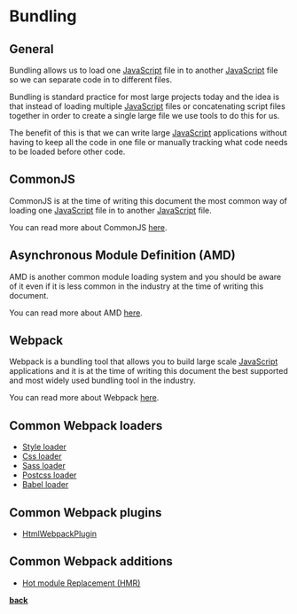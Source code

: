 # Bundling

## General

Bundling allows us to load one [JavaScript](../javascript/javascript.md) file in to another [JavaScript](../javascript/javascript.md) file so we can separate code in to different files.

Bundling is standard practice for most large projects today and the idea is that instead of loading multiple [JavaScript](../javascript/javascript.md) files or concatenating script files together in order to create a single large file we use tools to do this for us.

The benefit of this is that we can write large [JavaScript](../javascript/javascript.md) applications without having to keep all the code in one file or manually tracking what code needs to be loaded before other code.

## CommonJS

CommonJS is at the time of writing this document the most common way of loading one [JavaScript](../javascript/javascript.md) file in to another [JavaScript](../javascript/javascript.md) file.

You can read more about CommonJS [here](http://www.commonjs.org/).

## Asynchronous Module Definition (AMD)

AMD is another common module loading system and you should be aware of it even if it is less common in the industry at the time of writing this document.

You can read more about AMD [here](https://en.wikipedia.org/wiki/Asynchronous_module_definition).

## Webpack

Webpack is a bundling tool that allows you to build large scale [JavaScript](../javascript/javascript.md) applications and it is at the time of writing this document the best supported and most widely used bundling tool in the industry.

You can read more about Webpack [here](https://webpack.js.org/).

## Common Webpack loaders

* [Style loader](https://github.com/webpack-contrib/style-loader)
* [Css loader](https://github.com/webpack-contrib/css-loader)
* [Sass loader](https://github.com/webpack-contrib/sass-loader)
* [Postcss loader](https://github.com/postcss/postcss-loader)
* [Babel loader](https://github.com/babel/babel-loader)

## Common Webpack plugins

* [HtmlWebpackPlugin](https://webpack.js.org/plugins/html-webpack-plugin/)

## Common Webpack additions

* [Hot module Replacement (HMR)](https://webpack.js.org/concepts/hot-module-replacement/)

**[back](../../README.md)**

